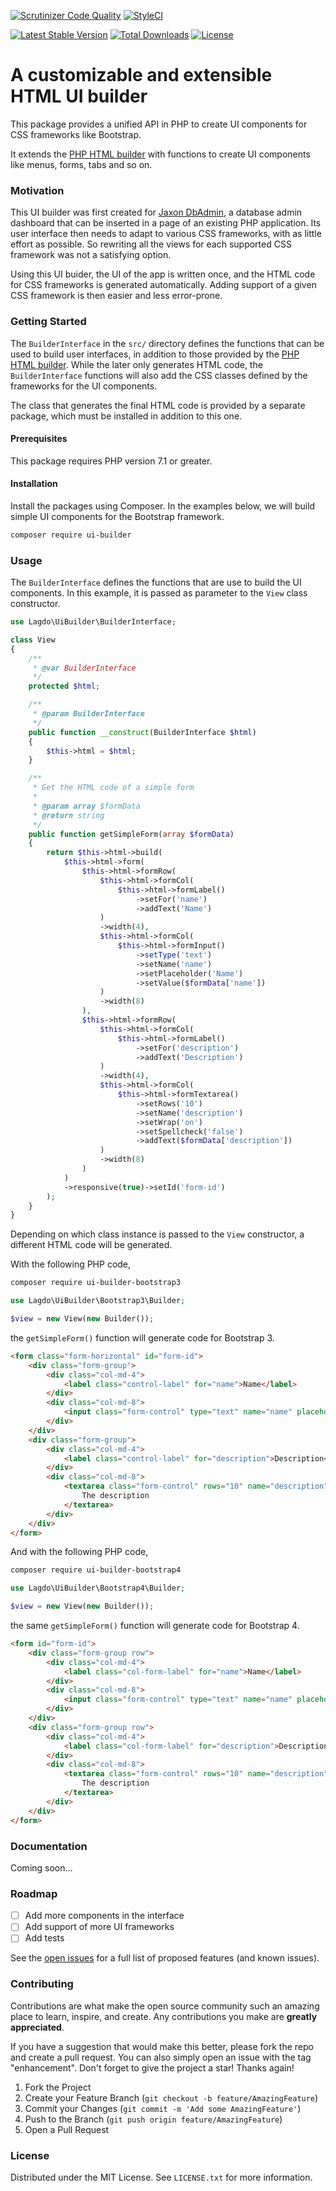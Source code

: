[![Scrutinizer Code Quality](https://scrutinizer-ci.com/g/lagdo/ui-builder/badges/quality-score.png?b=main)](https://scrutinizer-ci.com/g/lagdo/ui-builder/?branch=main)
[![StyleCI](https://styleci.io/repos/449479108/shield?branch=main)](https://styleci.io/repos/449479108)

[![Latest Stable Version](https://poser.pugx.org/lagdo/ui-builder/v/stable)](https://packagist.org/packages/lagdo/ui-builder)
[![Total Downloads](https://poser.pugx.org/lagdo/ui-builder/downloads)](https://packagist.org/packages/lagdo/ui-builder)
[![License](https://poser.pugx.org/lagdo/ui-builder/license)](https://packagist.org/packages/lagdo/ui-builder)

A customizable and extensible HTML UI builder
=============================================

This package provides a unified API in PHP to create UI components for CSS frameworks like Bootstrap.

It extends the [PHP HTML builder](https://github.com/avplab/php-html-builder) with functions to create UI components like menus, forms, tabs and so on.

### Motivation

This UI builder was first created for [Jaxon DbAdmin](https://github.com/lagdo/jaxon-dbadmin), a database admin dashboard that can be inserted in a page of an existing PHP application.
Its user interface then needs to adapt to various CSS frameworks, with as little effort as possible.
So rewriting all the views for each supported CSS framework was not a satisfying option.

Using this UI buider, the UI of the app is written once, and the HTML code for CSS frameworks is generated automatically.
Adding support of a given CSS framework is then easier and less error-prone.

### Getting Started

The `BuilderInterface` in the `src/` directory defines the functions that can be used to build user interfaces, in addition to those provided by the [PHP HTML builder](https://github.com/avplab/php-html-builder).
While the later only generates HTML code, the `BuilderInterface` functions will also add the CSS classes defined by the frameworks for the UI components.

The class that generates the final HTML code is provided by a separate package, which must be installed in addition to this one.

#### Prerequisites

This package requires PHP version 7.1 or greater.

#### Installation

Install the packages using Composer.
In the examples below, we will build simple UI components for the Bootstrap framework.

```bash
composer require ui-builder
```

### Usage

The `BuilderInterface` defines the functions that are use to build the UI components.
In this example, it is passed as parameter to the `View` class constructor.

```php
use Lagdo\UiBuilder\BuilderInterface;

class View
{
    /**
     * @var BuilderInterface
     */
    protected $html;

    /**
     * @param BuilderInterface
     */
    public function __construct(BuilderInterface $html)
    {
        $this->html = $html;
    }

    /**
     * Get the HTML code of a simple form
     *
     * @param array $formData
     * @return string
     */
    public function getSimpleForm(array $formData)
    {
        return $this->html->build(
            $this->html->form(
                $this->html->formRow(
                    $this->html->formCol(
                        $this->html->formLabel()
                            ->setFor('name')
                            ->addText('Name')
                    )
                    ->width(4),
                    $this->html->formCol(
                        $this->html->formInput()
                            ->setType('text')
                            ->setName('name')
                            ->setPlaceholder('Name')
                            ->setValue($formData['name'])
                    )
                    ->width(8)
                ),
                $this->html->formRow(
                    $this->html->formCol(
                        $this->html->formLabel()
                            ->setFor('description')
                            ->addText('Description')
                    )
                    ->width(4),
                    $this->html->formCol(
                        $this->html->formTextarea()
                            ->setRows('10')
                            ->setName('description')
                            ->setWrap('on')
                            ->setSpellcheck('false')
                            ->addText($formData['description'])
                    )
                    ->width(8)
                )
            )
            ->responsive(true)->setId('form-id')
        );
    }
}
```

Depending on which class instance is passed to the `View` constructor, a different HTML code will be generated.

With the following PHP code,

```bash
composer require ui-builder-bootstrap3
```

```php
use Lagdo\UiBuilder\Bootstrap3\Builder;

$view = new View(new Builder());
```
the `getSimpleForm()` function will generate code for Bootstrap 3.
```html
<form class="form-horizontal" id="form-id">
    <div class="form-group">
        <div class="col-md-4">
            <label class="control-label" for="name">Name</label>
        </div>
        <div class="col-md-8">
            <input class="form-control" type="text" name="name" placeholder="Name" value="The name" />
        </div>
    </div>
    <div class="form-group">
        <div class="col-md-4">
            <label class="control-label" for="description">Description</label>
        </div>
        <div class="col-md-8">
            <textarea class="form-control" rows="10" name="description" wrap="on" spellcheck="false">
                The description
            </textarea>
        </div>
    </div>
</form>
```

And with the following PHP code,

```bash
composer require ui-builder-bootstrap4
```

```php
use Lagdo\UiBuilder\Bootstrap4\Builder;

$view = new View(new Builder());
```
the same `getSimpleForm()` function will generate code for Bootstrap 4.
```html
<form id="form-id">
    <div class="form-group row">
        <div class="col-md-4">
            <label class="col-form-label" for="name">Name</label>
        </div>
        <div class="col-md-8">
            <input class="form-control" type="text" name="name" placeholder="Name" value="The name" />
        </div>
    </div>
    <div class="form-group row">
        <div class="col-md-4">
            <label class="col-form-label" for="description">Description</label>
        </div>
        <div class="col-md-8">
            <textarea class="form-control" rows="10" name="description" wrap="on" spellcheck="false">
                The description
            </textarea>
        </div>
    </div>
</form>
```

### Documentation

Coming soon...

### Roadmap

- [ ] Add more components in the interface
- [ ] Add support of more UI frameworks
- [ ] Add tests

See the [open issues](https://github.com/lagdo/ui-builder/issues) for a full list of proposed features (and known issues).

### Contributing

Contributions are what make the open source community such an amazing place to learn, inspire, and create. Any contributions you make are **greatly appreciated**.

If you have a suggestion that would make this better, please fork the repo and create a pull request. You can also simply open an issue with the tag "enhancement".
Don't forget to give the project a star! Thanks again!

1. Fork the Project
2. Create your Feature Branch (`git checkout -b feature/AmazingFeature`)
3. Commit your Changes (`git commit -m 'Add some AmazingFeature'`)
4. Push to the Branch (`git push origin feature/AmazingFeature`)
5. Open a Pull Request

### License

Distributed under the MIT License. See `LICENSE.txt` for more information.
